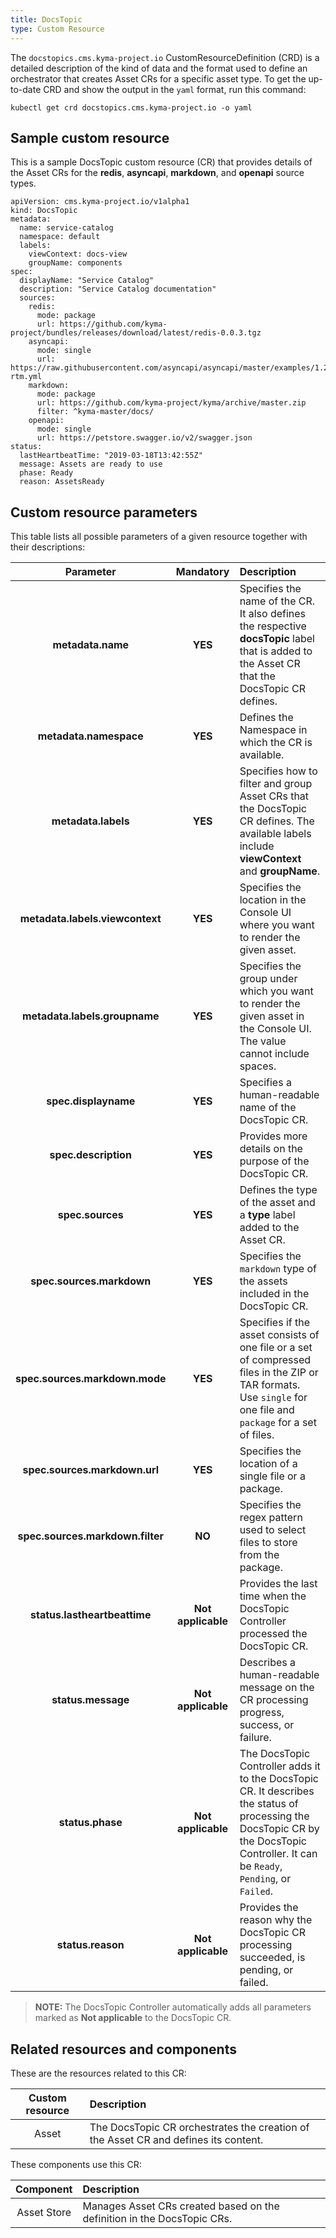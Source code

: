 ```yaml
---
title: DocsTopic
type: Custom Resource
---
```


The `docstopics.cms.kyma-project.io` CustomResourceDefinition (CRD) is a detailed description of the kind of data and the format used to define an orchestrator that creates Asset CRs for a specific asset type. To get the up-to-date CRD and show the output in the `yaml` format, run this command:

```
kubectl get crd docstopics.cms.kyma-project.io -o yaml
```

## Sample custom resource

This is a sample DocsTopic custom resource (CR) that provides details of the Asset CRs for the **redis**, **asyncapi**, **markdown**, and **openapi** source types.

```
apiVersion: cms.kyma-project.io/v1alpha1
kind: DocsTopic
metadata:
  name: service-catalog
  namespace: default
  labels:
    viewContext: docs-view
    groupName: components
spec:
  displayName: "Service Catalog"
  description: "Service Catalog documentation"
  sources:
    redis:
      mode: package
      url: https://github.com/kyma-project/bundles/releases/download/latest/redis-0.0.3.tgz
    asyncapi:
      mode: single
      url: https://raw.githubusercontent.com/asyncapi/asyncapi/master/examples/1.2.0/slack-rtm.yml
    markdown:
      mode: package
      url: https://github.com/kyma-project/kyma/archive/master.zip
      filter: ^kyma-master/docs/
    openapi:
      mode: single
      url: https://petstore.swagger.io/v2/swagger.json
status:
  lastHeartbeatTime: "2019-03-18T13:42:55Z"
  message: Assets are ready to use
  phase: Ready
  reason: AssetsReady
```

## Custom resource parameters

This table lists all possible parameters of a given resource together with their descriptions:


| Parameter   |      Mandatory      |  Description |
|:----------:|:-------------:|:------|
| **metadata.name** |    **YES**   | Specifies the name of the CR. It also defines the respective **docsTopic** label that is added to the Asset CR that the DocsTopic CR defines. |
| **metadata.namespace** |    **YES**   | Defines the Namespace in which the CR is available. |
| **metadata.labels** |    **YES**   | Specifies how to filter and group Asset CRs that the DocsTopic CR defines. The available labels include **viewContext** and **groupName**. |
| **metadata.labels.viewcontext** |    **YES**   | Specifies the location in the Console UI where you want to render the given asset. |
| **metadata.labels.groupname** |    **YES**   | Specifies the group under which you want to render the given asset in the Console UI. The value cannot include spaces. |
| **spec.displayname** |    **YES**   | Specifies a human-readable name of the DocsTopic CR. |
| **spec.description** |    **YES**   | Provides more details on the purpose of the DocsTopic CR. |
| **spec.sources** |    **YES**   | Defines the type of the asset and a **type** label added to the Asset CR.  |
| **spec.sources.markdown** |    **YES**   | Specifies the `markdown` type of the assets included in the DocsTopic CR. |
| **spec.sources.markdown.mode** |    **YES**   | Specifies if the asset consists of one file or a set of compressed files in the ZIP or TAR formats. Use `single` for one file and `package` for a set of files.  |
| **spec.sources.markdown.url** |    **YES**   | Specifies the location of a single file or a package. |
| **spec.sources.markdown.filter** |    **NO**   | Specifies the regex pattern used to select files to store from the package. |
| **status.lastheartbeattime** |    **Not applicable**   | Provides the last time when the DocsTopic Controller processed the DocsTopic CR. |
| **status.message** |    **Not applicable**   | Describes a human-readable message on the CR processing progress, success, or failure. |
| **status.phase** |    **Not applicable**   | The DocsTopic Controller adds it to the DocsTopic CR. It describes the status of processing the DocsTopic CR by the DocsTopic Controller. It can be `Ready`, `Pending`, or `Failed`. |
| **status.reason** |    **Not applicable**   | Provides the reason why the DocsTopic CR processing succeeded, is pending, or failed.  |

> **NOTE:** The DocsTopic Controller automatically adds all parameters marked as **Not applicable** to the DocsTopic CR.

## Related resources and components

These are the resources related to this CR:

| Custom resource |   Description |
|:----------:|:------|
| Asset |  The DocsTopic CR orchestrates the creation of the Asset CR and defines its content. |

These components use this CR:

| Component   |   Description |
|:----------:|:------|
| Asset Store | Manages Asset CRs created based on the definition in the DocsTopic CRs. |
